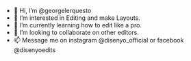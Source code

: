 - 👋 Hi, I’m @georgelerquesto
- 👀 I’m interested in Editing and make Layouts.
- 🌱 I’m currently learning how to edit like a pro.
- 💞️ I’m looking to collaborate on other editors.
- 📫 Message me on instagram @disenyo_official or facebook @disenyoedits

<!---
georgelerquesto/georgelerquesto is a ✨ special ✨ repository because its `README.md` (this file) appears on your GitHub profile.
You can click the Preview link to take a look at your changes.
--->
